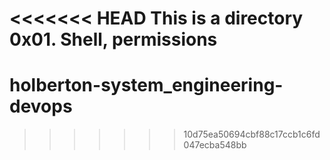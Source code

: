 <<<<<<< HEAD
This is a directory 0x01. Shell, permissions
=======
# holberton-system_engineering-devops
>>>>>>> 10d75ea50694cbf88c17ccb1c6fd047ecba548bb
